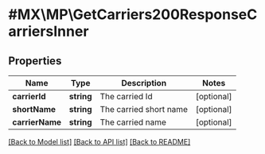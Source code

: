 # #MX\MP\GetCarriers200ResponseCarriersInner

## Properties

Name | Type | Description | Notes
------------ | ------------- | ------------- | -------------
**carrierId** | **string** | The carried Id | [optional]
**shortName** | **string** | The carried short name | [optional]
**carrierName** | **string** | The carried name | [optional]


[[Back to Model list]](../) [[Back to API list]](../../Api/MX/MP) [[Back to README]](../../README.md)
